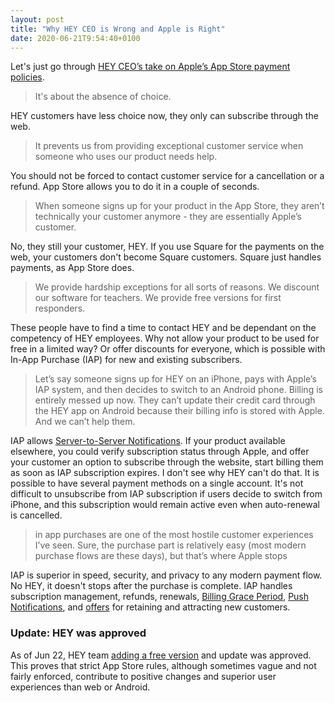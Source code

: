```yaml
---
layout: post
title: "Why HEY CEO is Wrong and Apple is Right"
date: 2020-06-21T9:54:40+0100
---
```


Let's just go through [HEY CEO’s take on Apple’s App Store payment policies](https://hey.com/apple/iap/).

> It's about the absence of choice.

HEY customers have less choice now, they only can subscribe through the web.

> It prevents us from providing exceptional customer service when someone who uses our product needs help.

You should not be forced to contact customer service for a cancellation or a refund. App Store allows you to do it in a couple of seconds.

> When someone signs up for your product in the App Store, they aren’t technically your customer anymore - they are essentially Apple’s customer.

No, they still your customer, HEY. If you use Square for the payments on the web, your customers don't become Square customers. Square just handles payments, as App Store does.

> We provide hardship exceptions for all sorts of reasons. We discount our software for teachers. We provide free versions for first responders. 

These people have to find a time to contact HEY and be dependant on the competency of HEY employees. Why not allow your product to be used for free in a limited way? Or offer discounts for everyone, which is possible with In-App Purchase (IAP) for new and existing subscribers.


> Let’s say someone signs up for HEY on an iPhone, pays with Apple’s IAP system, and then decides to switch to an Android phone. Billing is entirely messed up now. They can’t update their credit card through the HEY app on Android because their billing info is stored with Apple. And we can’t help them.

IAP allows [Server-to-Server Notifications](https://developer.apple.com/documentation/storekit/in-app_purchase/subscriptions_and_offers/enabling_server-to-server_notifications). If your product available elsewhere, you could verify subscription status through Apple, and offer your customer an option to subscribe through the website, start billing them as soon as IAP subscription expires. I don't see why HEY can't do that. It is possible to have several payment methods on a single account. It's not difficult to unsubscribe from IAP subscription if users decide to switch from iPhone, and this subscription would remain active even when auto-renewal is cancelled.

> in app purchases are one of the most hostile customer experiences I’ve seen. Sure, the purchase part is relatively easy (most modern purchase flows are these days), but that’s where Apple stops

IAP is superior in speed, security, and privacy to any modern payment flow. No HEY, it doesn't stops after the purchase is complete. IAP handles subscription management, refunds, renewals, [Billing Grace Period](https://developer.apple.com/news/?id=09122019c), [Push Notifications](https://developer.apple.com/app-store/subscriptions/#sending-notifications-to-aid-retention), and [offers](https://developer.apple.com/app-store/subscriptions/#subscription-offers) for retaining and attracting new customers.


### Update: HEY was approved

As of Jun 22, HEY team [adding a free version](https://hey.com/apple/path/) and update was approved. This proves that strict App Store rules, although sometimes vague and not fairly enforced, contribute to positive changes and superior user experiences than web or Android.
